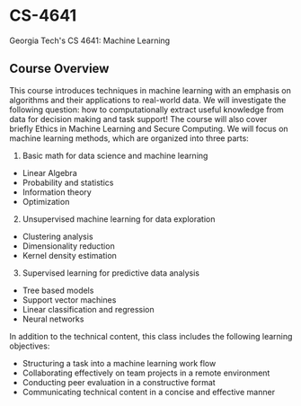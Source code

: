 # CS-4641
Georgia Tech's CS 4641: Machine Learning

## Course Overview
This course introduces techniques in machine learning with an emphasis on algorithms and their applications to real-world data. We will investigate the following question: how to computationally extract useful knowledge from data for decision making and task support! The course will also cover briefly Ethics in Machine Learning and Secure Computing. We will focus on machine learning methods, which are organized into three parts:

1. Basic math for data science and machine learning
- Linear Algebra
- Probability and statistics
- Information theory
- Optimization
2. Unsupervised machine learning for data exploration
- Clustering analysis
- Dimensionality reduction
- Kernel density estimation
3. Supervised learning for predictive data analysis
- Tree based models
- Support vector machines
- Linear classification and regression
- Neural networks

In addition to the technical content, this class includes the following learning objectives:
- Structuring a task into a machine learning work flow
- Collaborating effectively on team projects in a remote environment
- Conducting peer evaluation in a constructive format
- Communicating technical content in a concise and effective manner
